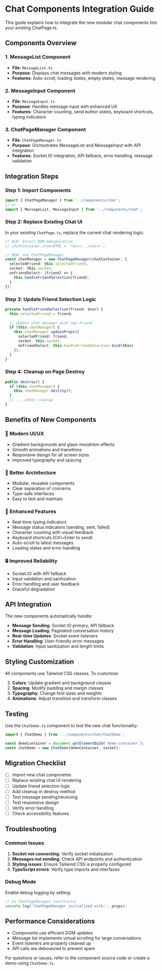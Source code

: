 # Chat Components Integration Guide

This guide explains how to integrate the new modular chat components into your existing ChatPage.ts.

## Components Overview

### 1. MessageList Component
- **File**: `MessageList.ts`
- **Purpose**: Displays chat messages with modern styling
- **Features**: Auto-scroll, loading states, empty states, message rendering

### 2. MessageInput Component
- **File**: `MessageInput.ts`
- **Purpose**: Handles message input with enhanced UX
- **Features**: Character counting, send button states, keyboard shortcuts, typing indicators

### 3. ChatPageManager Component
- **File**: `ChatPageManager.ts`
- **Purpose**: Orchestrates MessageList and MessageInput with API integration
- **Features**: Socket.IO integration, API fallback, error handling, message validation

## Integration Steps

### Step 1: Import Components

```typescript
import { ChatPageManager } from '../components/chat';
// or
import { MessageList, MessageInput } from '../components/chat';
```

### Step 2: Replace Existing Chat UI

In your existing `ChatPage.ts`, replace the current chat rendering logic:

```typescript
// OLD: Direct DOM manipulation
// chatContainer.innerHTML = `<div>...</div>`;

// NEW: Use ChatPageManager
const chatManager = new ChatPageManager(chatContainer, {
  selectedFriend: this.selectedFriend,
  socket: this.socket,
  onFriendSelect: (friend) => {
    this.handleFriendSelection(friend);
  }
});
```

### Step 3: Update Friend Selection Logic

```typescript
private handleFriendSelection(friend: User) {
  this.selectedFriend = friend;
  
  // Update chat manager with new friend
  if (this.chatManager) {
    this.chatManager.updateProps({
      selectedFriend: friend,
      socket: this.socket,
      onFriendSelect: this.handleFriendSelection.bind(this)
    });
  }
}
```

### Step 4: Cleanup on Page Destroy

```typescript
public destroy() {
  if (this.chatManager) {
    this.chatManager.destroy();
  }
  // ... other cleanup
}
```

## Benefits of New Components

### 🎨 **Modern UI/UX**
- Gradient backgrounds and glass-morphism effects
- Smooth animations and transitions
- Responsive design for all screen sizes
- Improved typography and spacing

### 🔧 **Better Architecture**
- Modular, reusable components
- Clear separation of concerns
- Type-safe interfaces
- Easy to test and maintain

### 🚀 **Enhanced Features**
- Real-time typing indicators
- Message status indicators (sending, sent, failed)
- Character counting with visual feedback
- Keyboard shortcuts (Ctrl+Enter to send)
- Auto-scroll to latest messages
- Loading states and error handling

### 🔒 **Improved Reliability**
- Socket.IO with API fallback
- Input validation and sanitization
- Error handling and user feedback
- Graceful degradation

## API Integration

The new components automatically handle:

- **Message Sending**: Socket.IO primary, API fallback
- **Message Loading**: Paginated conversation history
- **Real-time Updates**: Socket event listeners
- **Error Handling**: User-friendly error messages
- **Validation**: Input sanitization and length limits

## Styling Customization

All components use Tailwind CSS classes. To customize:

1. **Colors**: Update gradient and background classes
2. **Spacing**: Modify padding and margin classes
3. **Typography**: Change font sizes and weights
4. **Animations**: Adjust transition and transform classes

## Testing

Use the `ChatDemo.ts` component to test the new chat functionality:

```typescript
import { ChatDemo } from '../components/chat/ChatDemo';

const demoContainer = document.getElementById('demo-container');
const chatDemo = new ChatDemo(demoContainer, socket);
```

## Migration Checklist

- [ ] Import new chat components
- [ ] Replace existing chat UI rendering
- [ ] Update friend selection logic
- [ ] Add cleanup in destroy method
- [ ] Test message sending/receiving
- [ ] Test responsive design
- [ ] Verify error handling
- [ ] Check accessibility features

## Troubleshooting

### Common Issues

1. **Socket not connecting**: Verify socket initialization
2. **Messages not sending**: Check API endpoints and authentication
3. **Styling issues**: Ensure Tailwind CSS is properly configured
4. **TypeScript errors**: Verify type imports and interfaces

### Debug Mode

Enable debug logging by setting:
```typescript
// In ChatPageManager constructor
console.log('ChatPageManager initialized with:', props);
```

## Performance Considerations

- Components use efficient DOM updates
- Message list implements virtual scrolling for large conversations
- Event listeners are properly cleaned up
- API calls are debounced to prevent spam

For questions or issues, refer to the component source code or create a demo using `ChatDemo.ts`.